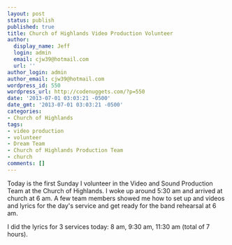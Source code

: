 ```yaml
---
layout: post
status: publish
published: true
title: Church of Highlands Video Production Volunteer
author:
  display_name: Jeff
  login: admin
  email: cjw39@hotmail.com
  url: ''
author_login: admin
author_email: cjw39@hotmail.com
wordpress_id: 550
wordpress_url: http://codenuggets.com/?p=550
date: '2013-07-01 03:03:21 -0500'
date_gmt: '2013-07-01 03:03:21 -0500'
categories:
- Church of Highlands
tags:
- video production
- volunteer
- Dream Team
- Church of Highlands Production Team
- church
comments: []
---
```

Today is the first Sunday I volunteer in the Video and Sound Production Team at the Church of Highlands. I woke up around 5:30 am and arrived at church at 6 am. A few team members showed me how to set up and videos and lyrics for the day's service and get ready for the band rehearsal at 6 am.

I did the lyrics for 3 services today: 8 am, 9:30 am, 11:30 am (total of 7 hours).

